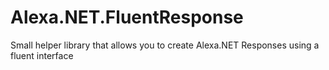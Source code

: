 # Alexa.NET.FluentResponse
Small helper library that allows you to create Alexa.NET Responses using a fluent interface
